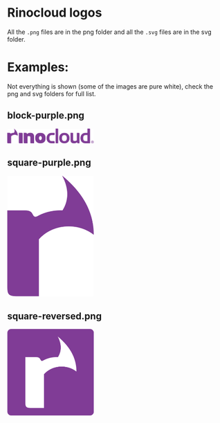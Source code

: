 
# Rinocloud logos

All the `.png` files are in the png folder and all the `.svg` files are in the
svg folder.

# Examples:

Not everything is shown (some of the images are pure white), check the png and
svg folders for full list.

## block-purple.png

<img src="/png/block-purple.png?raw=true" width="200" />

## square-purple.png

<img src="/png/square-purple.png?raw=true" width="200" />

## square-reversed.png

<img src="/png/square-reversed.png?raw=true" width="200" />
